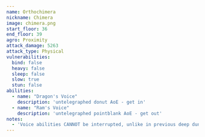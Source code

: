 ```yaml
---
name: Orthochimera
nickname: Chimera
image: chimera.png
start_floor: 36
end_floor: 39
agro: Proximity
attack_damage: 5263
attack_type: Physical
vulnerabilities:
  bind: false
  heavy: false
  sleep: false
  slow: true
  stun: false
abilities:
  - name: "Dragon's Voice"
    description: 'untelegraphed donut AoE - get in'
  - name: "Ram's Voice"
    description: 'untelegraphed pointblank AoE - get out'
notes:
  - 'Voice abilities CANNOT be interrupted, unlike in previous deep dungeons'
---
```

